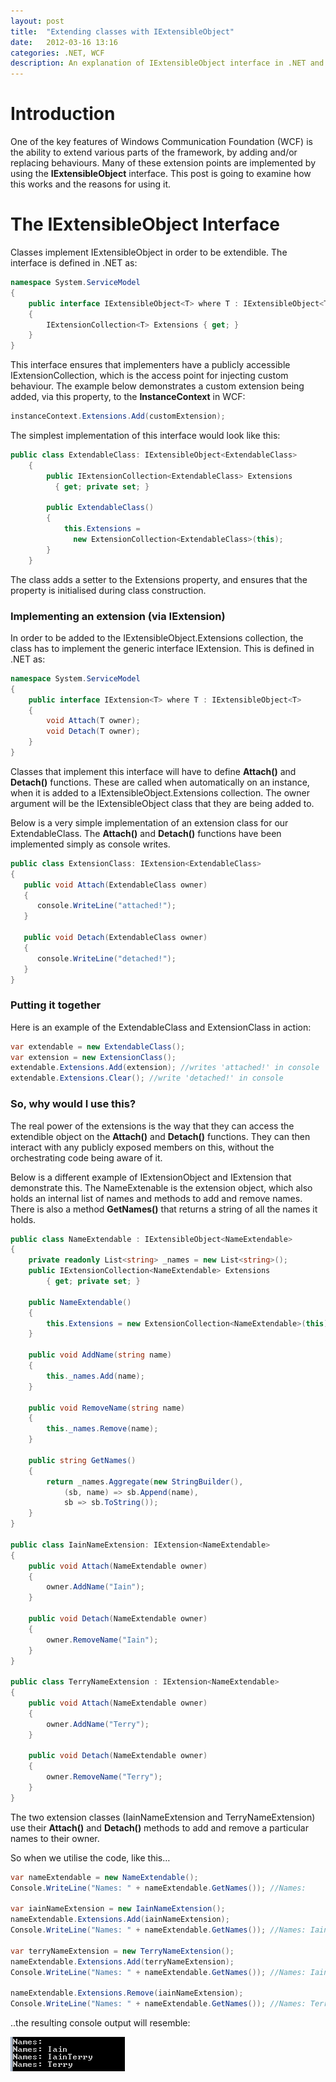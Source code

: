 ```yaml
---
layout: post
title:  "Extending classes with IExtensibleObject"
date:   2012-03-16 13:16
categories: .NET, WCF
description: An explanation of IExtensibleObject interface in .NET and it's use in WCF. 
---
```


# Introduction

One of the key features of Windows Communication Foundation (WCF) is the ability to extend various parts of the framework, by adding and/or replacing behaviours.  Many of these extension points are implemented by using the **IExtensibleObject** interface.  This post is going to examine how this works and the reasons for using it.

# The IExtensibleObject Interface

Classes implement IExtensibleObject in order to be extendible.  The interface is defined in .NET as:

```csharp
namespace System.ServiceModel
{
    public interface IExtensibleObject<T> where T : IExtensibleObject<T>
    {
        IExtensionCollection<T> Extensions { get; }
    }
}
```

This interface ensures that implementers have a publicly accessible IExtensionCollection, which is the access point for injecting custom behaviour.  The example below demonstrates a custom extension being added, via this property, to the **InstanceContext** in WCF:

```csharp
instanceContext.Extensions.Add(customExtension);
```

The simplest implementation of this interface would look like this:

```csharp
public class ExtendableClass: IExtensibleObject<ExtendableClass>
    {
        public IExtensionCollection<ExtendableClass> Extensions 
          { get; private set; }

        public ExtendableClass()
        {
            this.Extensions = 
              new ExtensionCollection<ExtendableClass>(this);
        }
    }
```

The class adds a setter to the Extensions property, and ensures that the property is initialised during class construction.

### Implementing an extension (via IExtension)

In order to be added to the IExtensibleObject.Extensions collection, the class has to implement the generic interface IExtension.  This is defined in .NET as:

```csharp
namespace System.ServiceModel
{
    public interface IExtension<T> where T : IExtensibleObject<T>
    {
        void Attach(T owner);
        void Detach(T owner);
    }
}
```

Classes that implement this interface will have to define **Attach()** and **Detach()** functions.  These are called when automatically on an instance, when it is added to a IExtensibleObject.Extensions collection.  The owner argument will be the IExtensibleObject class that they are being added to.

Below is a very simple implementation of an extension class for our ExtendableClass.  The **Attach()** and **Detach()** functions have been implemented simply as console writes.


```csharp
public class ExtensionClass: IExtension<ExtendableClass>
{
   public void Attach(ExtendableClass owner)
   {
      console.WriteLine("attached!");
   }

   public void Detach(ExtendableClass owner)
   {
      console.WriteLine("detached!");
   }
}
```

### Putting it together

Here is an example of the ExtendableClass and ExtensionClass in action:

```csharp
var extendable = new ExtendableClass();
var extension = new ExtensionClass();
extendable.Extensions.Add(extension); //writes 'attached!' in console
extendable.Extensions.Clear(); //write 'detached!' in console
```

### So, why would I use this?

The real power of the extensions is the way that they can access the extendible object on the **Attach()** and **Detach()** functions.  They can then interact with any publicly exposed members on this, without the orchestrating code being aware of it.

Below is a different example of IExtensionObject and IExtension that demonstrate this.  The NameExtenable is the extension object, which also holds an internal list of names and methods to add and remove names.  There is also a method **GetNames()** that returns a string of all the names it holds.

```csharp
public class NameExtendable : IExtensibleObject<NameExtendable>
{
    private readonly List<string> _names = new List<string>();
    public IExtensionCollection<NameExtendable> Extensions
        { get; private set; }

    public NameExtendable()
    {
        this.Extensions = new ExtensionCollection<NameExtendable>(this);
    }

    public void AddName(string name)
    {
        this._names.Add(name);
    }

    public void RemoveName(string name)
    {
        this._names.Remove(name);
    }

    public string GetNames()
    {
        return _names.Aggregate(new StringBuilder(), 
            (sb, name) => sb.Append(name), 
            sb => sb.ToString());
    }
}

public class IainNameExtension: IExtension<NameExtendable>
{
    public void Attach(NameExtendable owner)
    {
        owner.AddName("Iain");
    }

    public void Detach(NameExtendable owner)
    {
        owner.RemoveName("Iain");
    }
}

public class TerryNameExtension : IExtension<NameExtendable>
{
    public void Attach(NameExtendable owner)
    {
        owner.AddName("Terry");
    }

    public void Detach(NameExtendable owner)
    {
        owner.RemoveName("Terry");
    }
}
```

The two extension classes (IainNameExtension and TerryNameExtension) use their **Attach()** and **Detach()** methods to add and remove a particular names to their owner.  

So when we utilise the code, like this…

```csharp
var nameExtendable = new NameExtendable();
Console.WriteLine("Names: " + nameExtendable.GetNames()); //Names: 

var iainNameExtension = new IainNameExtension();
nameExtendable.Extensions.Add(iainNameExtension);
Console.WriteLine("Names: " + nameExtendable.GetNames()); //Names: Iain

var terryNameExtension = new TerryNameExtension();
nameExtendable.Extensions.Add(terryNameExtension);
Console.WriteLine("Names: " + nameExtendable.GetNames()); //Names: IainTerry

nameExtendable.Extensions.Remove(iainNameExtension);
Console.WriteLine("Names: " + nameExtendable.GetNames()); //Names: Terry
```

..the resulting console output will resemble:

![console output](/images/consoleoutput.png)